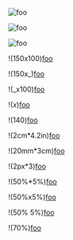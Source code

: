 ![foo](/img)

![foo](/img 'Title')

![foo](   /img
    "Title"  )

!(150x100)[foo](/img (Title))

!(150x_)[foo](/img)

!(_x100)[foo](/img)

!(_x_)[foo](/img)

!(140)[foo](/img)

!(2cm*4.2in)[foo](/img)

!(20mm*3cm)[foo](/img)

!(2px*3)[foo](/img)

!(50%*5%)[foo](/img)

!(50%x5%)[foo](/img)

!(50% 5%)[foo](/img)

!(70%)[foo](/img)
